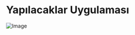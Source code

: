 # **Yapılacaklar Uygulaması**
![Image](https://github.com/user-attachments/assets/000881dc-53a2-4e72-9191-93c94f88f8ce)
